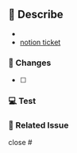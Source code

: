 ## 📃 Describe
<!-- 무엇을 위한 PR인지 간략하게 적어주세요-->
- 
- [notion ticket](<!--관련된 노션 페이지가 없다면 지워주세요 -->)

### 🦁 Changes
<!-- 변경 사항을 적어주세요 -->
- [ ] 

### 💻 Test
<!-- 테스트 방법에 대해서 적어주세요-->
<!-- 테스트 결과 사진을 올려주세요 -->


### 🧩 Related Issue
<!-- 이 PR이 승인되면 닫을 Issue 번호를 작성해주세요. -->
close # 

